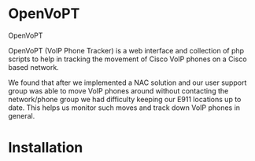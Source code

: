 # OpenVoPT
OpenVoPT

OpenVoPT (VoIP Phone Tracker) is a web interface and collection of php scripts 
to help in tracking the movement of Cisco VoIP phones on a Cisco based network.

We found that after we implemented a NAC solution and our user support group
was able to move VoIP phones around without contacting the network/phone group
we had difficulty keeping our E911 locations up to date.  This helps us monitor
such moves and track down VoIP phones in general.

# Installation

